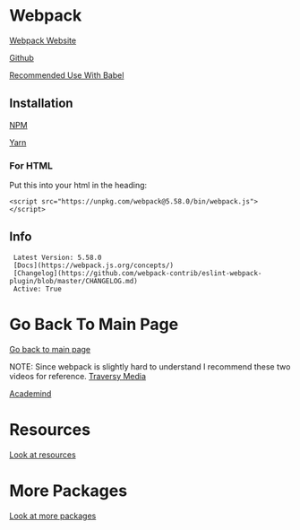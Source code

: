 # Webpack
 
  [Webpack Website](https://webpack.js.org/guides/getting-started/)
  
  [Github](https://github.com/webpack/webpack)
  
  [Recommended Use With Babel](https://github.com/LightLordYT/Useful-Packages-NPM-YARN-/blob/main/Packages/babel.md)
  
   ## Installation
  
   [NPM](https://www.npmjs.com/package/webpack)
  
   [Yarn](https://yarnpkg.com/package/webpack)
  
   ### For HTML
  
   Put this into your html in the heading:
   
   ```<script src="https://unpkg.com/webpack@5.58.0/bin/webpack.js"></script>```
   
   ## Info
  
     Latest Version: 5.58.0
     [Docs](https://webpack.js.org/concepts/)
     [Changelog](https://github.com/webpack-contrib/eslint-webpack-plugin/blob/master/CHANGELOG.md)
     Active: True

# Go Back To Main Page

[Go back to main page](https://github.com/LightLordYT/Useful-Packages-NPM-YARN-#readme)

NOTE:
Since webpack is slightly hard to understand I recommend these two videos for reference.
[Traversy Media](https://www.youtube.com/watch?v=iWUR04B42Hc)

[Academind](https://www.youtube.com/watch?v=GU-2T7k9NfI)

# Resources

[Look at resources](https://github.com/LightLordYT/Useful-Packages-NPM-YARN-#resources)

# More Packages

[Look at more packages](https://github.com/LightLordYT/Useful-Packages-NPM-YARN-/blob/main/Packages)
